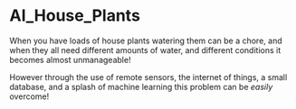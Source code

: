 # AI_House_Plants
When you have loads of house plants watering them can be a chore, and when they all need different amounts of water, and different conditions it becomes almost unmanageable! 

However through the use of remote sensors, the internet of things, a small database, and a splash of machine learning this problem can be *easily* overcome!
